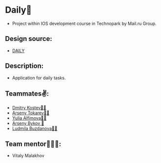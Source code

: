 # Daily📱
- Project within IOS development course in Technopark by Mail.ru Group. 

## Design source:
- [DAILY](https://www.figma.com/file/438ObOvoe2mRAs4xrjTuJE/Daily-(Project)?node-id=1%3A2)

## Description:
- Application for daily tasks.

## Teammates✌️:
- [Dmitry Kostev🧞‍♂️](https://github.com/LDK28)
- [Arseny Tokarev🧞‍♂️](https://github.com/BAUMANEZ)
- [Yulia Alfimova🧞‍♀️](https://github.com/JuliaAlfimova)
- [Arseny Bykov 🐷 ](https://github.com/INGIBITR)
- [Ludmila Buzdanova🧞‍♀️](https://github.com/nebelglanz)

## Team mentor👨‍👧‍👦:
- Vitaly Malakhov
